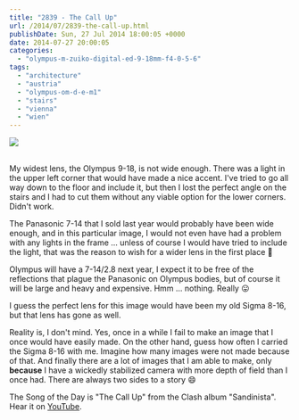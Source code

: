 ```yaml
---
title: "2839 - The Call Up"
url: /2014/07/2839-the-call-up.html
publishDate: Sun, 27 Jul 2014 18:00:05 +0000
date: 2014-07-27 20:00:05
categories: 
  - "olympus-m-zuiko-digital-ed-9-18mm-f4-0-5-6"
tags: 
  - "architecture"
  - "austria"
  - "olympus-om-d-e-m1"
  - "stairs"
  - "vienna"
  - "wien"
---
```

<div class="container">
<div class="center"><a target="_blank" href="https://d25zfm9zpd7gm5.cloudfront.net/1200x1200/2014/20140713_101923_lr.jpg"><img src="https://d25zfm9zpd7gm5.cloudfront.net/0600x0600/2014/20140713_101923_lr.jpg" /></a></div>
</div>
<br />

My widest lens, the Olympus 9-18, is not wide enough. There was a light in the upper left corner that would have made a nice accent. I've tried to go all way down to the floor and include it, but then I lost the perfect angle on the stairs and I had to cut them without any viable option for the lower corners. Didn't work.

The Panasonic 7-14 that I sold last year would probably have been wide enough, and in this particular image, I would not even have had a problem with any lights in the frame ... unless of course I would have tried to include the light, that was the reason to wish for a wider lens in the first place 🙂

Olympus will have a 7-14/2.8 next year, I expect it to be free of the reflections that plague the Panasonic on Olympus bodies, but of course it will be large and heavy and expensive. Hmm ... nothing. Really 😛

I guess the perfect lens for this image would have been my old Sigma 8-16, but that lens has gone as well. 

Reality is, I don't mind. Yes, once in a while I fail to make an image that I once would have easily made. On the other hand, guess how often I carried the Sigma 8-16 with me. Imagine how many images were not made because of that. And finally there are a lot of images that I am able to make, only <strong>because</strong> I have a wickedly stabilized camera with more depth of field than I once had. There are always two sides to a story 😄

The Song of the Day is "The Call Up" from the Clash album "Sandinista". Hear it on <a href="https://www.youtube.com/watch?v=b8KE4fREfbE" target="_blank">YouTube</a>.
